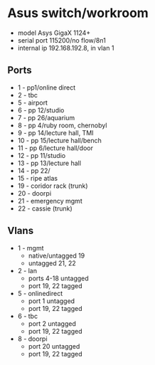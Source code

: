 Asus switch/workroom
====================

* model Asys GigaX 1124+
* serial port 115200/no flow/8n1
* internal ip 192.168.192.8, in vlan 1

Ports
-----

* 1 - pp1/online direct
* 2 - tbc
* 5 - airport
* 6 - pp 12/studio
* 7 - pp 26/aquarium
* 8 - pp 4/ruby room, chernobyl
* 9 - pp 14/lecture hall, TMI
* 10 - pp 15/lecture hall/bench
* 11 - pp 6/lecture hall/door
* 12 - pp 11/studio
* 13 - pp 13/lecture hall
* 14 - pp 22/
* 15 - ripe atlas
* 19 - coridor rack (trunk)
* 20 - doorpi
* 21 - emergency mgmt
* 22 - cassie (trunk)

Vlans
-----

* 1 - mgmt
	* native/untagged 19
	* untagged 21, 22
* 2 - lan
	* ports 4-18 untagged
	* port 19, 22 tagged
* 5 - onlinedirect
	* port 1 untagged
	* port 19, 22 tagged
* 6 - tbc
	* port 2 untagged
	* port 19, 22 tagged
* 8 - doorpi
	* port 20 untagged
	* port 19, 22 tagged
